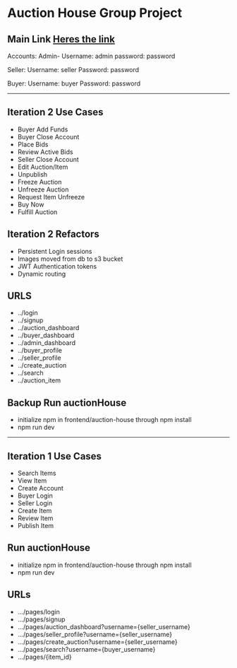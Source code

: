 # Auction House Group Project

## Main Link [Heres the link](https://auction-house-group-java.s3.us-east-2.amazonaws.com/index.html)

Accounts:
Admin-
Username: admin
password: password

Seller:
Username: seller
Password: password

Buyer: 
Username: buyer
Password: password

---------------------
## Iteration 2 Use Cases

- Buyer Add Funds
- Buyer Close Account
- Place Bids
- Review Active Bids
- Seller Close Account
- Edit Auction/Item
- Unpublish
- Freeze Auction
- Unfreeze Auction
- Request Item Unfreeze
- Buy Now
- Fulfill Auction

## Iteration 2 Refactors

- Persistent Login sessions
- Images moved from db to s3 bucket
- JWT Authentication tokens
- Dynamic routing

## URLS
- ../login
- ../signup
- ../auction_dashboard
- ../buyer_dashboard
- ../admin_dashboard
- ../buyer_profile
- ../seller_profile
- ../create_auction
- ../search
- ../auction_item


## Backup Run auctionHouse

- initialize npm in frontend/auction-house through npm install
- npm run dev


---------------------
## Iteration 1 Use Cases

- Search Items
- View Item
- Create Account
- Buyer Login
- Seller Login
- Create Item
- Review Item
- Publish Item

## Run auctionHouse

- initialize npm in frontend/auction-house through npm install
- npm run dev

## URLs

- .../pages/login
- .../pages/signup
- .../pages/auction_dashboard?username={seller_username}
- .../pages/seller_profile?username={seller_username}
- .../pages/create_auction?username={seller_username}
- .../pages/search?username={buyer_username}
- .../pages/{item_id}
